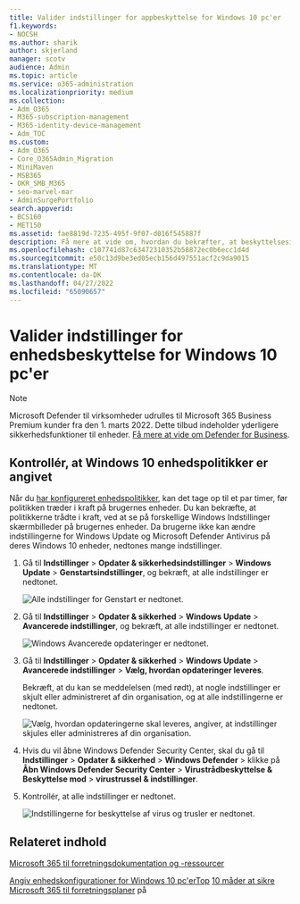 ```yaml
---
title: Valider indstillinger for appbeskyttelse for Windows 10 pc'er
f1.keywords:
- NOCSH
ms.author: sharik
author: skjerland
manager: scotv
audience: Admin
ms.topic: article
ms.service: o365-administration
ms.localizationpriority: medium
ms.collection:
- Adm_O365
- M365-subscription-management
- M365-identity-device-management
- Adm_TOC
ms.custom:
- Adm_O365
- Core_O365Admin_Migration
- MiniMaven
- MSB365
- OKR_SMB_M365
- seo-marvel-mar
- AdminSurgePortfolio
search.appverid:
- BCS160
- MET150
ms.assetid: fae8819d-7235-495f-9f07-d016f545887f
description: Få mere at vide om, hvordan du bekræfter, at beskyttelsesindstillinger for Microsoft 365 til virksomhedsapps trådte i kraft på dine brugeres Windows 10 enheder.
ms.openlocfilehash: c107741d87c63472310352b58872ec0b6ecc1d4d
ms.sourcegitcommit: e50c13d9be3ed05ecb156d497551acf2c9da9015
ms.translationtype: MT
ms.contentlocale: da-DK
ms.lasthandoff: 04/27/2022
ms.locfileid: "65090657"
---
```

# <a name="validate-device-protection-settings-for-windows-10-pcs"></a>Valider indstillinger for enhedsbeskyttelse for Windows 10 pc'er

> [!NOTE]
> Microsoft Defender til virksomheder udrulles til Microsoft 365 Business Premium kunder fra den 1. marts 2022. Dette tilbud indeholder yderligere sikkerhedsfunktioner til enheder. [Få mere at vide om Defender for Business](../../security/defender-business/mdb-overview.md).

## <a name="verify-that-windows-10-device-policies-are-set"></a>Kontrollér, at Windows 10 enhedspolitikker er angivet

Når du [har konfigureret enhedspolitikker](../../business-premium/m365bp-protection-settings-for-windows-10-pcs.md), kan det tage op til et par timer, før politikken træder i kraft på brugernes enheder. Du kan bekræfte, at politikkerne trådte i kraft, ved at se på forskellige Windows Indstillinger skærmbilleder på brugernes enheder. Da brugerne ikke kan ændre indstillingerne for Windows Update og Microsoft Defender Antivirus på deres Windows 10 enheder, nedtones mange indstillinger.
  
1. Gå til **Indstillinger** \> **Opdater &amp; sikkerhedsindstillinger** \> **Windows Update** \> **Genstartsindstillinger**, og bekræft, at alle indstillinger er nedtonet.

    ![Alle indstillinger for Genstart er nedtonet.](../../media/31308da9-18b0-47c5-bbf6-d5fa6747c376.png)
  
2. Gå til **Indstillinger** \> **Opdater &amp; sikkerhed** \> **Windows Update** \> **Avancerede indstillinger**, og bekræft, at alle indstillinger er nedtonet.

    ![Windows Avancerede opdateringer er nedtonet.](../../media/049cf281-d503-4be9-898b-c0a3286c7fc2.png)
  
3. Gå til **Indstillinger** \> **Opdater &amp; sikkerhed** \> **Windows Update** \> **Avancerede indstillinger** \> **Vælg, hvordan opdateringer leveres**.

    Bekræft, at du kan se meddelelsen (med rødt), at nogle indstillinger er skjult eller administreret af din organisation, og at alle indstillingerne er nedtonet.

    ![Vælg, hvordan opdateringerne skal leveres, angiver, at indstillinger skjules eller administreres af din organisation.](../../media/6b3e37c5-da41-4afd-9983-b4f406216b59.png)
  
4. Hvis du vil åbne Windows Defender Security Center, skal du gå til **Indstillinger** \> **Opdater &amp; sikkerhed** \> **Windows Defender** \> klikke på **Åbn Windows Defender Security Center** \> **Virustrådbeskyttelse &amp; Beskyttelse mod** \> **virustrussel &amp; indstillinger**.

5. Kontrollér, at alle indstillinger er nedtonet.

    ![Indstillingerne for beskyttelse af virus og trusler er nedtonet.](../../media/9ca68d40-a5d9-49d7-92a4-c581688b5926.png)
  
## <a name="related-content"></a>Relateret indhold

[Microsoft 365 til forretningsdokumentation og -ressourcer](/admin)

[Angiv enhedskonfigurationer for Windows 10 pc'erTop](../../business-premium/m365bp-protection-settings-for-windows-10-devices.md)
 [10 måder at sikre Microsoft 365 til forretningsplaner](../../admin/security-and-compliance/secure-your-business-data.md) på
